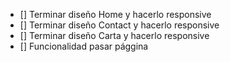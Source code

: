 - [] Terminar diseño Home y hacerlo responsive
- [] Terminar diseño Contact y hacerlo responsive
- [] Terminar diseño Carta y hacerlo responsive
- [] Funcionalidad pasar pággina
